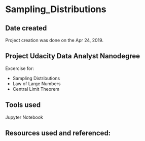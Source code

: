# Sampling_Distributions
## Date created
Project creation  was done on the Apr 24, 2019.

## Project Udacity Data Analyst Nanodegree
Excercise for:

* Sampling Distributions
* Law of Large Numbers
* Central Limit Theorem


## Tools used
Jupyter Notebook

## Resources used and referenced:
